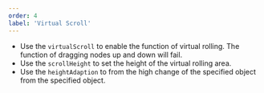 ```yaml
---
order: 4
label: 'Virtual Scroll'
---
```


- Use the `virtualScroll` to enable the function of virtual rolling. The function of dragging nodes up and down will fail.
- Use the `scrollHeight` to set the height of the virtual rolling area.
- Use the `heightAdaption` to from the high change of the specified object from the specified object.
